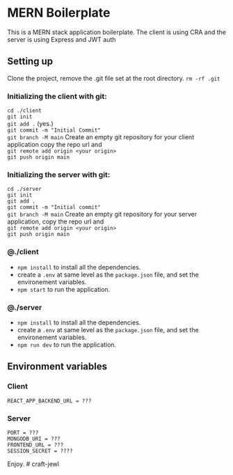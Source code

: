 # MERN Boilerplate

This is a MERN stack application boilerplate.
The client is using CRA and the server is using Express and JWT auth

## Setting up

Clone the project, remove the .git file set at the root directory.
`rm -rf .git`

### Initializing the client with git:

`cd ./client`  
`git init`  
`git add .` (yes.)  
`git commit -m "Initial Commit"`  
`git branch -M main`
Create an empty git repository for your client application copy the repo url and  
`git remote add origin <your origin>`  
`git push origin main`

### Initializing the server with git:

`cd ./server`  
`git init`  
`git add .`  
`git commit -m "Initial commit"`  
`git branch -M main`
Create an empty git repository for your server application, copy the repo url and  
`git remote add origin <your origin>`  
`git push origin main`

### @./client

- `npm install` to install all the dependencies.
- create a `.env` at same level as the `package.json` file, and set the environement variables.
- `npm start` to run the application.

### @./server

- `npm install` to install all the dependencies.
- create a `.env` at same level as the `package.json` file, and set the environement variables.
- `npm run dev` to run the application.

## Environment variables

### Client

```
REACT_APP_BACKEND_URL = ???
```

### Server

```
PORT = ???
MONGODB_URI = ???
FRONTEND_URL = ???
SESSION_SECRET = ????
```

Enjoy.
#   c r a f t - j e w l  
 